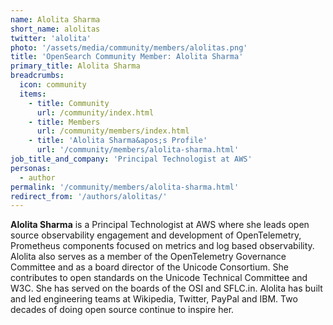 ```yaml
---
name: Alolita Sharma
short_name: alolitas
twitter: 'alolita'
photo: '/assets/media/community/members/alolitas.png'
title: 'OpenSearch Community Member: Alolita Sharma'
primary_title: Alolita Sharma
breadcrumbs:
  icon: community
  items:
    - title: Community
      url: /community/index.html
    - title: Members
      url: /community/members/index.html
    - title: 'Alolita Sharma&apos;s Profile'
      url: '/community/members/alolita-sharma.html'
job_title_and_company: 'Principal Technologist at AWS'
personas:
  - author
permalink: '/community/members/alolita-sharma.html'
redirect_from: '/authors/alolitas/'
---
```



**Alolita Sharma** is a Principal Technologist at AWS where she leads open source observability engagement and development of OpenTelemetry, Prometheus components focused on metrics and log based observability. Alolita also serves as a member of the OpenTelemetry Governance Committee and as a board director of the Unicode Consortium. She contributes to open standards on the Unicode Technical Committee and W3C. She has served on the boards of the OSI and SFLC.in. Alolita has built and led engineering teams at Wikipedia, Twitter, PayPal and IBM. Two decades of doing open source continue to inspire her.
